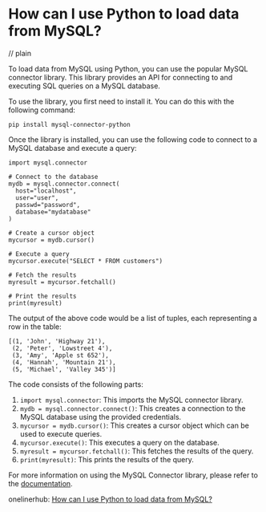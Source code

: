 # How can I use Python to load data from MySQL?
// plain

To load data from MySQL using Python, you can use the popular MySQL connector library. This library provides an API for connecting to and executing SQL queries on a MySQL database.

To use the library, you first need to install it. You can do this with the following command:
```
pip install mysql-connector-python
```

Once the library is installed, you can use the following code to connect to a MySQL database and execute a query:
```
import mysql.connector

# Connect to the database
mydb = mysql.connector.connect(
  host="localhost",
  user="user",
  passwd="password",
  database="mydatabase"
)

# Create a cursor object
mycursor = mydb.cursor()

# Execute a query
mycursor.execute("SELECT * FROM customers")

# Fetch the results
myresult = mycursor.fetchall()

# Print the results
print(myresult)
```

The output of the above code would be a list of tuples, each representing a row in the table:
```
[(1, 'John', 'Highway 21'),
 (2, 'Peter', 'Lowstreet 4'),
 (3, 'Amy', 'Apple st 652'),
 (4, 'Hannah', 'Mountain 21'),
 (5, 'Michael', 'Valley 345')]
```

The code consists of the following parts:

1. `import mysql.connector`: This imports the MySQL connector library.
2. `mydb = mysql.connector.connect()`: This creates a connection to the MySQL database using the provided credentials.
3. `mycursor = mydb.cursor()`: This creates a cursor object which can be used to execute queries.
4. `mycursor.execute()`: This executes a query on the database.
5. `myresult = mycursor.fetchall()`: This fetches the results of the query.
6. `print(myresult)`: This prints the results of the query.

For more information on using the MySQL Connector library, please refer to the [documentation](https://dev.mysql.com/doc/connector-python/en/).

onelinerhub: [How can I use Python to load data from MySQL?](https://onelinerhub.com/python-mysql/how-can-i-use-python-to-load-data-from-mysql)